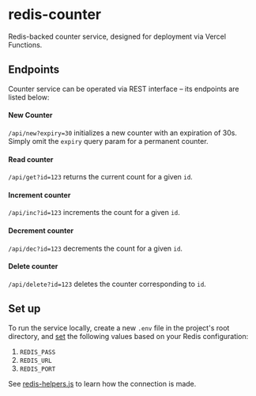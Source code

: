 # redis-counter
Redis-backed counter service, designed for deployment via Vercel Functions.

## Endpoints
Counter service can be operated via REST interface – its endpoints are listed below:

#### New Counter
``/api/new?expiry=30`` initializes a new counter with an expiration of 30s.  Simply omit the ``expiry`` query param for a permanent counter.

#### Read counter
``/api/get?id=123`` returns the current count for a given ``id``.

#### Increment counter
``/api/inc?id=123`` increments the count for a given ``id``.

#### Decrement counter
``/api/dec?id=123`` decrements the count for a given ``id``.

#### Delete counter
``/api/delete?id=123`` deletes the counter corresponding to ``id``.

## Set up
To run the service locally, create a new ``.env`` file in the project's root directory, and [set](https://www.freecodecamp.org/news/how-to-use-node-environment-variables-with-a-dotenv-file-for-node-js-and-npm/) the following values based on your Redis configuration:
1. ``REDIS_PASS``
2. ``REDIS_URL``
3. ``REDIS_PORT``

See [redis-helpers.js](https://github.com/neallseth/redis-counter/blob/2ce2d735e90f84fd717e063f4f870b3c067d38f7/util/redis-helpers.js) to learn how the connection is made.
